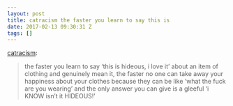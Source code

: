 ```yaml
---
layout: post
title: catracism the faster you learn to say this is
date: 2017-02-13 09:30:31 Z
tags: []
---
```

[catracism](http://catracism.tumblr.com/post/102365147548):

> the faster you learn to say ‘this is hideous, i love it’ about an item of clothing and genuinely mean it, the faster no one can take away your happiness about your clothes because they can be like ‘what the fuck are you wearing’ and the only answer you can give is a gleeful ‘i KNOW isn’t it HIDEOUS!’
